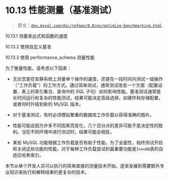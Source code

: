 # 10.13 性能测量（基准测试）

> 原文：[`dev.mysql.com/doc/refman/8.0/en/optimize-benchmarking.html`](https://dev.mysql.com/doc/refman/8.0/en/optimize-benchmarking.html)

10.13.1 测量表达式和函数的速度

10.13.2 使用自定义基准

10.13.3 使用 performance_schema 测量性能

为了衡量性能，请考虑以下因素：

+   无论您是在安静系统上测量单个操作的速度，还是在一段时间内测试一组操作（“工作负载”）的工作方式。通过简单测试，通常测试改变一个方面（配置设置、表上的索引集合、查询中的 SQL 子句）如何影响性能。基准测试通常是长时间运行和复杂的性能测试，结果可能决定高级选择，如硬件和存储配置，或者何时升级到新的 MySQL 版本。

+   对于基准测试，有时必须模拟繁重的数据库工作负载以获得准确的图片。

+   性能可能会因为许多不同因素而变化，几个百分点的差异可能不是决定性的胜利。当在不同环境中进行测试时，结果可能会相反。

+   某些 MySQL 功能根据工作负载是否有助于性能。为了全面性，始终测试开启和关闭这些功能的性能。对于每种工作负载尝试的最重要功能是`InnoDB`表的自适应哈希索引。

本节从单个开发人员可以执行的简单直接的测量技术开始，逐渐发展到需要额外专业知识来执行和解释结果的更复杂的技术。
